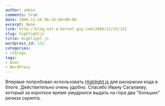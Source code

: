 ```yaml
---
author: admin
comments: true
date: 2006-12-26 06:34:04+00:00
excerpt: None
link: http://blog.not-a-kernel-guy.com/2006/12/25/121
slug: highlightjs
title: Highlight.js
wordpress_id: 121
categories:
- itblogs
tags:
- Блог
- WordPress
---
```


Впервые попробовал использовать [Highlight.js](http://softwaremaniacs.org/soft/highlight/) для раскраски кода в блоге. Действительно очень удобно. Спасибо Ивану Сагалаеву, который за короткое время умудрился выдать на гора два "больших" релиза скрипта.

